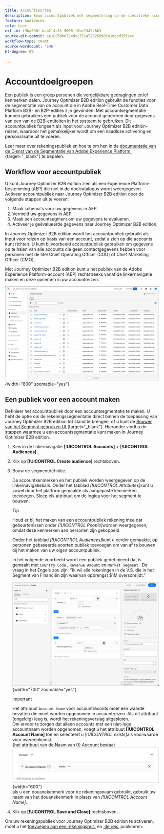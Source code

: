 ```yaml
---
title: Accountsoorten
description: Bouw accountpubliek met segmentering op om specifieke accounts te richten en persoonlijke reizen op basis van account mogelijk te maken in Journey Optimizer B2B edition.
feature: Audiences
role: User
exl-id: f9ba690f-bab2-4c31-9000-f0be1342c8b3
source-git-commit: ae1885dbe724dcc751a72325d90641decd355a4c
workflow-type: tm+mt
source-wordcount: '546'
ht-degree: 0%

---
```


# Accountdoelgroepen

Een publiek is een groep personen die vergelijkbare gedragingen en/of kenmerken delen. Journey Optimizer B2B edition gebruikt de functies voor de segmentatie van de account die in Adobe Real-Time Customer Data Platform B2B- en B2P-edities zijn gevonden. Met accountsegmentatie kunnen gebruikers een publiek voor de account genereren door gegevens van een van de B2B-entiteiten in het systeem te gebruiken. Dit accountpubliek fungeert als input voor Journey Optimizer B2B edition-reizen, waardoor het gemakkelijker wordt om een naadloze activering en personalisatie uit te voeren.

Leer meer over rekeningspubliek en hoe te om hen in de [&#x200B; documentatie van de Dienst van de Segmentatie van Adobe Experience Platform &#x200B;](https://experienceleague.adobe.com/nl/docs/experience-platform/segmentation/types/account-audiences){target="_blank"} te bepalen.

## Workflow voor accountpubliek

U kunt Journey Optimizer B2B edition zien als een Experience Platform-bestemming (AEP) die niet in de doelcatalogus wordt weergegeven. Activeer accountpubliek naar Journey Optimizer B2B edition door de volgende stappen uit te voeren:

1. Maak schema&#39;s voor uw gegevens in AEP.
1. Vermeld uw gegevens in AEP.
1. Maak een accountsegment om uw gegevens te evalueren.
1. Activeer je geëvalueerde gegevens naar Journey Optimizer B2B edition.

In Journey Optimizer B2B edition wordt het accountpubliek gebruikt als input voor reizen op basis van een account, zodat u zich op die accounts kunt richten. U kunt bijvoorbeeld accountpubliek gebruiken om gegevens op te halen van alle accounts die geen contactgegevens hebben voor personen met de titel Chief Operating Officer (COO) of Chief Marketing Officer (CMO).

Met Journey Optimizer B2B edition kunt u het publiek van de Adobe Experience Platform-account (AEP) rechtstreeks vanaf de linkernavigatie maken en deze opnemen in uw accountreizen.

![&#x200B; de rekeningspubliek van de Toegang &#x200B;](./assets/account-audiences-browse.png){width="800" zoomable="yes"}

## Een publiek voor een account maken

Definieer het accountpubliek door een accountsegmentatie te maken. U hebt de optie om de rekeningssegmentatie direct binnen de toepassing van Journey Optimizer B2B edition tot stand te brengen, of u kunt de [&#x200B; Bouwer van het Segment gebruiken UI &#x200B;](https://experienceleague.adobe.com/nl/docs/experience-platform/segmentation/ui/segment-builder){target="_blank"}. Hieronder vindt u de stappen waarmee u een accountsegmentatie kunt maken in Journey Optimizer B2B edition.

1. Kies in de linkernavigatie **[!UICONTROL Accounts]** > **[!UICONTROL Audiences]** .

1. Klik op **[!UICONTROL Create audience]** rechtsboven.

1. Bouw de segmentdefinitie.

   De accountkenmerken en het publiek worden weergegeven op de linkernavigatiebalk. Onder het tabblad _[!UICONTROL Attributes]_&#x200B;kunt u zowel door het platform gemaakte als aangepaste kenmerken toevoegen. Sleep elk attribuut om de logica voor het segment te bouwen.

   >[!TIP]
   >
   >Houd er bij het maken van een accountpubliek rekening mee dat gebeurtenissen onder _[!UICONTROL People]_&#x200B;worden weergegeven, omdat deze kenmerken aan personen zijn gekoppeld.<br/>
   >
   >Onder het tabblad _[!UICONTROL Audiences]_&#x200B;kunt u eerder gemaakte, op personen gebaseerde soorten publiek toevoegen om van af te bouwen bij het maken van uw eigen accountpubliek.

   In het volgende voorbeeld wordt een publiek gedefinieerd dat is gemaakt met `Country Code` , `Revenue Amount` en `Market segment` . De vraag in het Engels zou zijn: &quot;Ik wil alle rekeningen in de V.S. die in het Segment van Financiën zijn waarvan opbrengst $1M overschrijdt.&quot;

   ![&#x200B; de bouwervoorbeeld van de de segmentbouwer van het rekeningspubliek &#x200B;](./assets/audience-segment-builder-US-finance-1M.png){width="700" zoomable="yes"}
   <br/>

   >[!IMPORTANT]
   >
   >Het attribuut `Account Name` voor accountrecords moet een waarde bevatten die moet worden opgenomen in accountreizen. Als dit attribuut (ongeldig) leeg is, wordt het rekeningsverslag uitgesloten.<br/>
   >Om ervoor te zorgen dat alleen accounts met een niet-lege accountnaam worden opgenomen, voegt u het attribuut **[!UICONTROL Account Name]** toe en selecteert u _[!UICONTROL exists]_&#x200B;als voorwaarde voor overeenkomst. <br/>
   >{het attribuut van de Naam van 0} Account bestaat ![](./assets/audience-segment-builder-account-name-exists.png){width="600"}
   ><br/> als u een douanekenmerk voor de rekeningsnaam gebruikt, gebruik uw naam van het douanekenmerk in plaats van _[!UICONTROL Account Name]_.

1. Klik op **[!UICONTROL Save and Close]** rechtsboven.

Om uw rekeningspubliek voor Journey Optimizer B2B edition te activeren, moet u het [&#x200B; toevoegen aan een rekeningsreis &#x200B;](../journeys/journey-overview.md#add-the-account-audience-for-your-journey) en [&#x200B; de reis &#x200B;](../journeys/journey-overview.md) publiceren.
